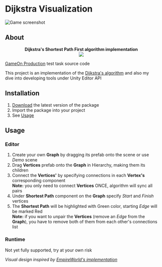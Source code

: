 # Dijkstra Visualization

![Game screenshot](https://imgur.com/GpQizxc.png)
## About
<p align="center">
  <b>Dijkstra's Shortest Path First algorithm implementation</b><br>
  <a href="https://en.wikipedia.org/wiki/Dijkstra%27s_algorithm"><img src="https://upload.wikimedia.org/wikipedia/commons/5/57/Dijkstra_Animation.gif"></a>
</p>

[GameOn Production](https://www.gameonproduction.com/) test task source code

This project is an implementation of the [Dijkstra's algorithm](https://en.wikipedia.org/wiki/Dijkstra%27s_algorithm) and also my dive into developing tools under Unity Editor API


## Installation
1. [Download](https://github.com/cornflux-cmd/dijkstra-visualization/releases/latest) the latest version of the package
2. Import the package into your project
3. See [Usage](#usage)

## Usage
### Editor
1. Create your own **Graph** by dragging its prefab onto the scene or use *Demo* scene
2. Drag **Vertices** prefab onto the **Graph** in Hierarchy, making them its children
3. Connect the **Vertices'** by specifying connections in each **Vertex's** corresponding component  
**Note:** you only need to connect **Vertices** ONCE, algorithm will sync all pairs
4. Under **Shortest Path** component on the **Graph** specify *Start* and *Finish* vertices
5. The **Shortest Path** will be highlighted with Green color, starting *Edge* will be marked Red  
**Note:** if you want to unpair the **Vertices** (remove an *Edge* from the **Graph**), you have to remove both of them from each other's connections list

### Runtime
Not yet fully supported, try at your own risk

*Visual design inspired by [EmpireWorld's implementation](https://github.com/EmpireWorld/unity-dijkstras-pathfinding)*
